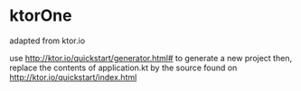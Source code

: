 # ktorOne
adapted from ktor.io

use http://ktor.io/quickstart/generator.html# to generate a new project
then, replace the contents of application.kt by the source found on http://ktor.io/quickstart/index.html
